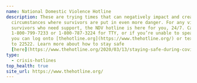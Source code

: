 ```yaml
---
name: National Domestic Violence Hotline
description: These are trying times that can negatively impact and create
  circumstances where survivors are put in even more danger. For any victims and
  survivors who need support, the NDV hotline is here for you, 24/7. Call
  1-800-799-7233 or 1-800-787-3224 for TTY, or if you’re unable to speak safely,
  you can log onto [thehotline.org](https://www.thehotline.org/) or text LOVEIS
  to 22522. Learn more about how to stay safe
  [here](https://www.thehotline.org/2020/03/13/staying-safe-during-covid-19/).
type:
  - crisis-hotlines
top_health: true
site_url: https://www.thehotline.org/
---
```

